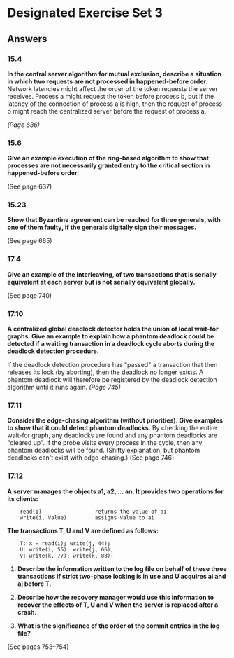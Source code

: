 Designated Exercise Set 3
=========================

Answers
-------------------------

### 15.4 
**In the central server algorithm for mutual exclusion, describe a situation in which two requests are not processed in happened-before order.**
Network latencies might affect the order of the token requests the server receives. 
Process a might request the token before process b, but if the latency of the connection of process a is high, then the request of process b might reach the centralized server before the request of process a.
   
_(Page 636)_


### 15.6 
**Give an example execution of the ring-based algorithm to show that processes are not necessarily granted entry to the critical section in happened-before order.**

(See page 637)


### 15.23 
**Show that Byzantine agreement can be reached for three generals, with one of them faulty, if the generals digitally sign their messages.**

(See page 665)


### 17.4 
**Give an example of the interleaving, of two transactions that is serially equivalent at each server but is not serially equivalent globally.**

(See page 740)


### 17.10 
**A centralized global deadlock detector holds the union of local wait-for graphs. Give an example to explain how a phantom deadlock could be detected if a waiting transaction in a deadlock cycle aborts during the deadlock detection procedure.**

If the deadlock detection procedure has "passed" a transaction that then releases its lock (by aborting), then the deadlock no longer exists. 
A phantom deadlock will therefore be registered by the deadlock detection algorithm until it runs again.
_(Page 745)_


### 17.11 
**Consider the edge-chasing algorithm (without priorities). Give examples to show that it could detect phantom deadlocks.**
By checking the entire wait-for graph, any deadlocks are found and any phantom deadlocks are "cleared up". 
If the probe visits every process in the cycle, then any phantom deadlocks will be found. (Shitty explanation, but phantom deadlocks can't exist with edge-chasing.)
(See page 746)


### 17.12 
**A server manages the objects a1, a2, ... an.
It provides two operations for its clients:**

		read(i) 				returns the value of ai		write(i, Value) 		assigns Value to ai
	**The transactions T, U and V are defined as follows:**
		T: x = read(i); write(j, 44); 
		U: write(i, 55); write(j, 66); 
		V: write(k, 77); write(k, 88);1. **Describe the information written to the log file on behalf of these three transactions if strict two-phase locking is in use and U acquires ai and aj before T.** 


2. **Describe how the recovery manager would use this information to recover the effects of T, U and V when the server is replaced after a crash.**


3. **What is the significance of the order of the commit entries in the log file?**


(See pages 753–754)

